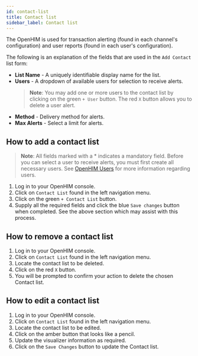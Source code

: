 ```yaml
---
id: contact-list
title: Contact list
sidebar_label: Contact list
---
```


The OpenHIM is used for transaction alerting (found in each channel's configuration) and user reports (found in each user's configuration).

The following is an explanation of the fields that are used in the `Add Contact` list form:

- **List Name** - A uniquely identifiable display name for the list.
- **Users** - A dropdown of available users for selection to receive alerts.
  > **Note**: You may add one or more users to the contact list by clicking on the green `+ User` button. The red `X` button allows you to delete a user alert.
- **Method** - Delivery method for alerts.
- **Max Alerts** - Select a limit for alerts.

## How to add a contact list

> **Note**: All fields marked with a \* indicates a mandatory field. Before you can select a user to receive alerts, you must first create all necessary users. See [OpenHIM Users](#openhim-users) for more information regarding users.

1. Log in to your OpenHIM console.
1. Click on `Contact List` found in the left navigation menu.
1. Click on the green `+ Contact List` button.
1. Supply all the required fields and click the blue `Save changes` button when completed. See the above section which may assist with this process.

## How to remove a contact list

1. Log in to your OpenHIM console.
1. Click on `Contact List` found in the left navigation menu.
1. Locate the contact list to be deleted.
1. Click on the red `X` button.
1. You will be prompted to confirm your action to delete the chosen Contact list.

## How to edit a contact list

1. Log in to your OpenHIM console.
1. Click on `Contact List` found in the left navigation menu.
1. Locate the contact list to be edited.
1. Click on the amber button that looks like a pencil.
1. Update the visualizer information as required.
1. Click on the `Save Changes` button to update the Contact list.
